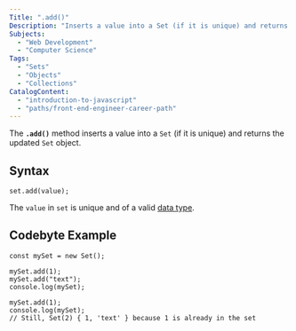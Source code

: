 ```yaml
---
Title: ".add()"
Description: "Inserts a value into a Set (if it is unique) and returns the updated Set object."
Subjects:
  - "Web Development"
  - "Computer Science"
Tags:
  - "Sets"
  - "Objects"
  - "Collections"
CatalogContent:
  - "introduction-to-javascript"
  - "paths/front-end-engineer-career-path"
---
```


The **`.add()`** method inserts a value into a `Set` (if it is unique) and returns the updated `Set` object.

## Syntax

```pseudo
set.add(value);
```

The `value` in `set` is unique and of a valid [data type](https://www.codecademy.com/resources/docs/javascript/data-types).

## Codebyte Example

```codebyte/javascript
const mySet = new Set();

mySet.add(1);
mySet.add("text");
console.log(mySet);

mySet.add(1);
console.log(mySet);
// Still, Set(2) { 1, 'text' } because 1 is already in the set
```
